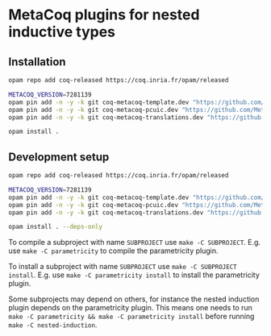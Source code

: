 # MetaCoq plugins for nested inductive types

## Installation

```sh
opam repo add coq-released https://coq.inria.fr/opam/released

METACOQ_VERSION=7281139
opam pin add -n -y -k git coq-metacoq-template.dev "https://github.com/MetaCoq/metacoq.git#$METACOQ_VERSION"
opam pin add -n -y -k git coq-metacoq-pcuic.dev "https://github.com/MetaCoq/metacoq.git#$METACOQ_VERSION"
opam pin add -n -y -k git coq-metacoq-translations.dev "https://github.com/MetaCoq/metacoq.git#$METACOQ_VERSION"

opam install .
```

## Development setup

```sh
opam repo add coq-released https://coq.inria.fr/opam/released

METACOQ_VERSION=7281139
opam pin add -n -y -k git coq-metacoq-template.dev "https://github.com/MetaCoq/metacoq.git#$METACOQ_VERSION"
opam pin add -n -y -k git coq-metacoq-pcuic.dev "https://github.com/MetaCoq/metacoq.git#$METACOQ_VERSION"
opam pin add -n -y -k git coq-metacoq-translations.dev "https://github.com/MetaCoq/metacoq.git#$METACOQ_VERSION"

opam install . --deps-only
```

To compile a subproject with name `SUBPROJECT` use `make -C SUBPROJECT`. E.g. use `make -C parametricity` to compile the parametricity plugin.

To install a subproject with name `SUBPROJECT` use `make -C SUBPROJECT install`. E.g. use `make -C parametricity install` to install the parametricity plugin.

Some subprojects may depend on others, for instance the nested induction plugin depends on the parametricity plugin.
This means one needs to run `make -C parametricity && make -C parametricity install` before running `make -C nested-induction`.

<!-- ## Nested Induction Principles -->


<!-- ## Subterm Relations -->


<!-- ## Pickle/Unpickle -->


